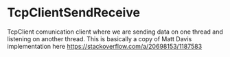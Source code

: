 # TcpClientSendReceive
TcpClient comunication client where we are sending data on one thread and listening on another thread.  This is basically a copy of Matt Davis implementation here https://stackoverflow.com/a/20698153/1187583
